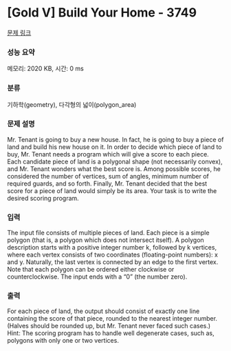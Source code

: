 # [Gold V] Build Your Home - 3749 

[문제 링크](https://www.acmicpc.net/problem/3749) 

### 성능 요약

메모리: 2020 KB, 시간: 0 ms

### 분류

기하학(geometry), 다각형의 넓이(polygon_area)

### 문제 설명

<p>Mr. Tenant is going to buy a new house. In fact, he is going to buy a piece of land and build his new house on it. In order to decide which piece of land to buy, Mr. Tenant needs a program which will give a score to each piece. Each candidate piece of land is a polygonal shape (not necessarily convex), and Mr. Tenant wonders what the best score is. Among possible scores, he considered the number of vertices, sum of angles, minimum number of required guards, and so forth. Finally, Mr. Tenant decided that the best score for a piece of land would simply be its area. Your task is to write the desired scoring program. </p>

### 입력 

 <p>The input file consists of multiple pieces of land. Each piece is a simple polygon (that is, a polygon which does not intersect itself). A polygon description starts with a positive integer number k, followed by k vertices, where each vertex consists of two coordinates (floating-point numbers): x and y. Naturally, the last vertex is connected by an edge to the first vertex. Note that each polygon can be ordered either clockwise or counterclockwise. The input ends with a “0” (the number zero).</p>

### 출력 

 <p>For each piece of land, the output should consist of exactly one line containing the score of that piece, rounded to the nearest integer number. (Halves should be rounded up, but Mr. Tenant never faced such cases.) Hint: The scoring program has to handle well degenerate cases, such as, polygons with only one or two vertices. </p>

